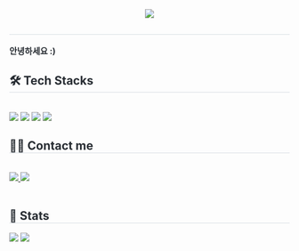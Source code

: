 <div align= "center">
    <img src="https://capsule-render.vercel.app/api?type=waving&color=0:db57ff,100:9598f9&height=180&text=yeonzeom&animation=fadeIn&fontColor=ffffff&fontSize=50" />
    </div>
    <div style="text-align: left;"> 
    <h2 style="border-bottom: 1px solid #d8dee4; color: #282d33;">  </h2>  
    <div style="font-weight: 700; font-size: 15px; text-align: left; color: #282d33;"> 안녕하세요 :) </div> 
    </div>
    <div style="text-align: left;">
    <h2 style="border-bottom: 1px solid #d8dee4; color: #282d33;"> 🛠️ Tech Stacks </h2> <br> 
    <div style="margin: ; text-align: left;" "text-align: left;"> <img src="https://img.shields.io/badge/Java-007396?style=for-the-badge&logo=Java&logoColor=white">
          <img src="https://img.shields.io/badge/Javascript-F7DF1E?style=for-the-badge&logo=Javascript&logoColor=white">
          <img src="https://img.shields.io/badge/HTML5-E34F26?style=for-the-badge&logo=HTML5&logoColor=white">
          <img src="https://img.shields.io/badge/CSS3-1572B6?style=for-the-badge&logo=CSS3&logoColor=white">
          </div>
    </div>
    <div style="text-align: left;">
    <h2 style="border-bottom: 1px solid #d8dee4; color: #282d33;"> 🧑‍💻 Contact me </h2> <br> 
    <div style="text-align: left;"> <a href=myunzeom> <img src="https://img.shields.io/badge/Instagram-E4405F?style=for-the-badge&logo=Instagram&logoColor=white&link=myunzeom"> </a>
         <a href=mailto:wjddus312@gmail.com> <img src="https://img.shields.io/badge/Gmail-EA4335?style=for-the-badge&logo=Gmail&logoColor=white&link=mailto:wjddus312@gmail.com"> </a>
          </div>  <br> 
    <div style="text-align: left;">  </div> 
    </div>
    <div style="text-align: left;"> 
    <h2 style="border-bottom: 1px solid #d8dee4; color: #282d33;"> 🏅 Stats </h2> <div style="text-align: left;"> <img src="https://github-readme-stats.vercel.app/api?username=yeonzeom&bg_color=180,fdfcfc,00000000&title_color=000000&text_color=000000"
         /> <img src="https://github-readme-stats.vercel.app/api/top-langs/?username=yeonzeom&layout=compact&bg_color=180,fdfcfc,00000000&title_color=000000&text_color=000000"
           /> </div> 
    </div>
    
